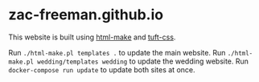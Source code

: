 # zac-freeman.github.io

This website is built using [html-make](https://github.com/zac-freeman/html-make)
and [tuft-css](https://edwardtufte.github.io/tufte-css/).

Run `./html-make.pl templates .` to update the main website. Run `./html-make.pl wedding/templates wedding` to update the wedding website. Run `docker-compose run update` to update both sites at once.

